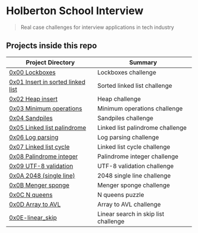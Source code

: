 # Holberton School Interview

> Real case challenges for interview applications in tech industry

## Projects inside this repo

| Project Directory| Summary |
| ------------------------------------|----|
| [0x00 Lockboxes](https://github.com/jhonaRiver/holbertonschool-interview/tree/master/0x00-lockboxes)| Lockboxes challenge |
| [0x01 Insert in sorted linked list](https://github.com/jhonaRiver/holbertonschool-interview/tree/master/0x01-insert_in_sorted_linked_list)| Sorted linked list challenge |
| [0x02 Heap insert](https://github.com/jhonaRiver/holbertonschool-interview/tree/master/0x02-heap_insert)| Heap challenge |
| [0x03 Minimum operations](https://github.com/jhonaRiver/holbertonschool-interview/tree/master/0x03-minimum_operations)| Minimum operations challenge |
| [0x04 Sandpiles](https://github.com/jhonaRiver/holbertonschool-interview/tree/master/0x04-sandpiles)| Sandpiles challenge |
| [0x05 Linked list palindrome](https://github.com/jhonaRiver/holbertonschool-interview/tree/master/0x05-linked_list_palindrome)| Linked list palindrome challenge |
| [0x06 Log parsing](https://github.com/jhonaRiver/holbertonschool-interview/tree/master/0x06-log_parsing)| Log parsing challenge |
| [0x07 Linked list cycle](https://github.com/jhonaRiver/holbertonschool-interview/tree/master/0x07-linked_list_cycle)| Linked list cycle challenge |
| [0x08 Palindrome integer](https://github.com/jhonaRiver/holbertonschool-interview/tree/master/0x08-palindrome_integer)| Palindrome integer challenge |
| [0x09 UTF-8 validation](https://github.com/jhonaRiver/holbertonschool-interview/tree/master/0x09-utf8_validation)| UTF-8 validation challenge |
| [0x0A 2048 (single line)](https://github.com/jhonaRiver/holbertonschool-interview/tree/master/0x0A-slide_line)| 2048 single line challenge |
| [0x0B Menger sponge](https://github.com/jhonaRiver/holbertonschool-interview/tree/master/0x0B-menger)| Menger sponge challenge |
| [0x0C N queens](https://github.com/jhonaRiver/holbertonschool-interview/tree/master/0x0C-nqueens)| N queens puzzle |
| [0x0D Array to AVL](https://github.com/jhonaRiver/holbertonschool-interview/tree/master/0x0D-sorted_array_to_avl)| Array to AVL challenge |
| [0x0E-linear_skip](https://github.com/jhonaRiver/holbertonschool-interview/tree/master/0x0E-linear_skip)| Linear search in skip list challenge|
